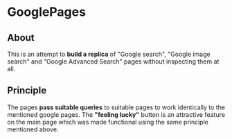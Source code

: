 # GooglePages

## About

This is an attempt to **build a replica** of "Google search", "Google image search" and "Google Advanced Search" pages without inspecting them at all.

## Principle

The pages **pass suitable queries** to suitable pages to work identically to the mentioned google pages. The **"feeling lucky"** button is an attractive feature on the main page which was made functional using the same principle mentioned above.
